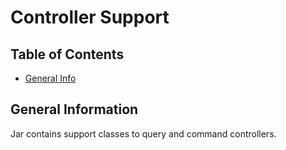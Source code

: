 # Controller Support

## Table of Contents

* [General Info](#general-information)

## General Information

Jar contains support classes to query and command controllers. 

